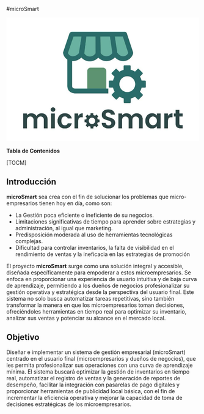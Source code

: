 #microSmart

![](https://github.com/cibernauta-coder/microSmart/blob/main/images/microSmart_Logo.jpg?raw=true)

**Tabla de Contenidos**

[TOCM]

## Introducción
**microSmart** sea crea con el fin de solucionar los problemas que micro-empresarios tienen hoy en día, como son:
- La Gestión poca eficiente o ineficiente de su negocios.
- Limitaciones significativas de tiempo para aprender sobre estrategias y administración, al igual que marketing.
- Predisposición moderada al uso de herramientas tecnológicas complejas.
- Dificultad para controlar inventarios, la falta de visibilidad en el rendimiento de ventas y la ineficacia en las estrategias de promoción

El proyecto **microSmart** surge como una solución integral y accesible, diseñada específicamente para empoderar a estos microempresarios. Se enfoca en proporcionar una experiencia de usuario intuitiva y de baja curva de aprendizaje, permitiendo a los dueños de negocios profesionalizar su gestión operativa y estratégica desde la perspectiva del usuario final. Este sistema no solo busca automatizar tareas repetitivas, sino también transformar la manera en que los microempresarios toman decisiones, ofreciéndoles herramientas en tiempo real para optimizar su inventario, analizar sus ventas y potenciar su alcance en el mercado local.

## Objetivo
Diseñar e implementar un sistema de gestión empresarial (microSmart) centrado en el usuario final (microempresarios y dueños de negocios), que les permita profesionalizar sus operaciones con una curva de aprendizaje mínima. El sistema buscará optimizar la gestión de inventarios en tiempo real, automatizar el registro de ventas y la generación de reportes de desempeño, facilitar la integración con pasarelas de pago digitales y proporcionar herramientas de publicidad local básica, con el fin de incrementar la eficiencia operativa y mejorar la capacidad de toma de decisiones estratégicas de los microempresarios.